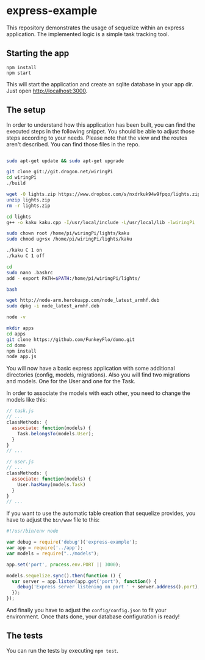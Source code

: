# express-example

This repository demonstrates the usage of sequelize within an express application.
The implemented logic is a simple task tracking tool.

## Starting the app

```
npm install
npm start
```

This will start the application and create an sqlite database in your app dir.
Just open [http://localhost:3000](http://localhost:3000).

## The setup

In order to understand how this application has been built, you can find the
executed steps in the following snippet. You should be able to adjust those
steps according to your needs. Please note that the view and the routes aren't
described. You can find those files in the repo.

```bash

sudo apt-get update && sudo apt-get upgrade

git clone git://git.drogon.net/wiringPi
cd wiringPi
./build

wget -O lights.zip https://www.dropbox.com/s/nxdrkuk94w9fpqo/lights.zip?dl=1
unzip lights.zip
rm -r lights.zip

cd lights
g++ -o kaku kaku.cpp -I/usr/local/include -L/usr/local/lib -lwiringPi

sudo chown root /home/pi/wiringPi/lights/kaku
sudo chmod ug+sx /home/pi/wiringPi/lights/kaku

./kaku C 1 on
./kaku C 1 off

cd
sudo nano .bashrc
add - export PATH=$PATH:/home/pi/wiringPi/lights/

bash

wget http://node-arm.herokuapp.com/node_latest_armhf.deb
sudo dpkg -i node_latest_armhf.deb

node -v

mkdir apps
cd apps
git clone https://github.com/FunkeyFlo/domo.git
cd domo
npm install
node app.js

```

You will now have a basic express application with some additional directories
(config, models, migrations). Also you will find two migrations and models.
One for the User and one for the Task.

In order to associate the models with each other, you need to change the models
like this:

```js
// task.js
// ...
classMethods: {
  associate: function(models) {
    Task.belongsTo(models.User);
  }
}
// ...
```

```js
// user.js
// ...
classMethods: {
  associate: function(models) {
    User.hasMany(models.Task)
  }
}
// ...
```

If you want to use the automatic table creation that sequelize provides,
you have to adjust the `bin/www` file to this:

```js
#!/usr/bin/env node

var debug = require('debug')('express-example');
var app = require('../app');
var models = require("../models");

app.set('port', process.env.PORT || 3000);

models.sequelize.sync().then(function () {
  var server = app.listen(app.get('port'), function() {
    debug('Express server listening on port ' + server.address().port);
  });
});
```

And finally you have to adjust the `config/config.json` to fit your environment.
Once thats done, your database configuration is ready!

## The tests

You can run the tests by executing `npm test`.
